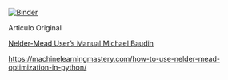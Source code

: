 [![Binder](https://mybinder.org/badge_logo.svg)](https://mybinder.org/v2/gh/MX-FOR/Minimum-of-a-fuction-with-Data-and-Machine-Learning/HEAD)




Articulo Original 

[Nelder-Mead User’s Manual Michael Baudin](https://www.scilab.org/sites/default/files/neldermead.pdf)



https://machinelearningmastery.com/how-to-use-nelder-mead-optimization-in-python/
